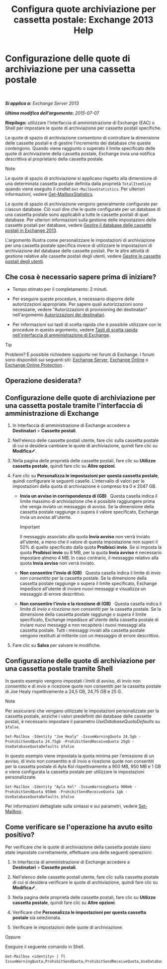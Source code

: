 ﻿---
title: 'Configura quote archiviazione per cassetta postale: Exchange 2013 Help'
TOCTitle: Configurazione delle quote di archiviazione per una cassetta postale
ms:assetid: 5f5fe292-c80e-4a0b-b3e6-e193ea5171d0
ms:mtpsurl: https://technet.microsoft.com/it-it/library/Aa998353(v=EXCHG.150)
ms:contentKeyID: 50555602
ms.date: 01/04/2018
mtps_version: v=EXCHG.150
ms.translationtype: HT
---

# Configurazione delle quote di archiviazione per una cassetta postale

 

_**Si applica a:** Exchange Server 2013_

_**Ultima modifica dell'argomento:** 2015-07-07_

**Riepilogo:**  utilizzare l'interfaccia di amministrazione di Exchange (EAC) o Shell per impostare le quote di archiviazione per cassette postali specifiche.

Le quote di spazio di archiviazione consentono di controllare la dimensione delle cassette postali e di gestire l'incremento dei database che queste contengono. Quando viene raggiunto o superato il limite specificato delle quote di archiviazione della cassetta postale, Exchange invia una notifica descrittiva al proprietario della cassetta postale.


> [!NOTE]
> Le quote di spazio di archiviazione si applicano rispetto alla dimensione di una determinata cassetta postale definita dalla proprietà <CODE>TotalItemSize</CODE> quando viene eseguito il cmdlet <CODE>Get-MailboxStatistics</CODE>. Per ulteriori informazioni, vedere <A href="https://technet.microsoft.com/it-it/library/bb124612(v=exchg.150)">Get-MailboxStatistics</A>.



Le quote di spazio di archiviazione vengono generalmente configurate per ciascun database. Ciò vuol dire che le quote configurate per un database di una cassetta postale sono applicabili a tutte le cassette postali di quel database. Per ulteriori informazioni sulla gestione delle impostazioni delle cassette postali per database, vedere [Gestire il database delle cassette postali in Exchange 2013](manage-mailbox-databases-in-exchange-2013-exchange-2013-help.md).

L'argomento illustra come personalizzare le impostazioni di archiviazione per una cassetta postale specifica invece di utilizzare le impostazioni di archiviazione del database delle cassette postali. Per le altre attività di gestione relative alle cassette postali degli utenti, vedere [Gestire le cassette postali degli utenti](manage-user-mailboxes-exchange-2013-help.md).

## Che cosa è necessario sapere prima di iniziare?

  - Tempo stimato per il completamento: 2 minuti.

  - Per eseguire queste procedure, è necessario disporre delle autorizzazioni appropriate. Per sapere quali autorizzazioni sono necessarie, vedere "Autorizzazioni di provisioning dei destinatari" nell'argomento [Autorizzazioni dei destinatari](recipients-permissions-exchange-2013-help.md).

  - Per informazioni sui tasti di scelta rapida che è possibile utilizzare con le procedure in questo argomento, vedere [Tasti di scelta rapida nell'interfaccia di amministrazione di Exchange](keyboard-shortcuts-in-the-exchange-admin-center-exchange-online-protection-help.md).


> [!TIP]
> Problemi? È possibile richiedere supporto nei forum di Exchange. I forum sono disponibili sui seguenti siti: <A href="https://go.microsoft.com/fwlink/p/?linkid=60612">Exchange Server</A>, <A href="https://go.microsoft.com/fwlink/p/?linkid=267542">Exchange Online</A> o <A href="https://go.microsoft.com/fwlink/p/?linkid=285351">Exchange Online Protection</A>..



## Operazione desiderata?

## Configurazione delle quote di archiviazione per una cassetta postale tramite l'interfaccia di amministrazione di Exchange

1.  In Interfaccia di amministrazione di Exchange accedere a **Destinatari** \> **Cassette postali**.

2.  Nell'elenco delle cassette postali utente, fare clic sulla cassetta postale di cui si desidera cambiare le quote di archiviazione, quindi fare clic su **Modifica**![Icona Modifica](images/JJ218640.6f53ccb2-1f13-4c02-bea0-30690e6ea71d(EXCHG.150).gif "Icona Modifica").

3.  Nella pagina delle proprietà delle cassette postali, fare clic su **Utilizzo cassetta postale**, quindi fare clic su **Altre opzioni**.

4.  Fare clic su **Personalizza le impostazioni per questa cassetta postale**, quindi configurare le seguenti caselle. L'intervallo di valori per le impostazioni della quota di archiviazione è compreso tra 0 e 2047 GB.
    
      - **Invia un avviso in corrispondenza di (GB)**   Questa casella indica il limite massimo di archiviazione che è possibile raggiungere prima che venga inviato un messaggio di avviso. Se la dimensione della cassetta postale raggiunge o supera il valore specificato, Exchange invia un avviso all'utente.
        

        > [!IMPORTANT]
        > Il messaggio associato alla quota <STRONG>Invia avviso</STRONG> non verrà inviato all'utente, a meno che il valore di questa impostazione non superi il 50% di quello specificato dalla quota <STRONG>Proibisci invio</STRONG>. Se si imposta la quota <STRONG>Proibisci invio</STRONG> su 8 MB, per la quota <STRONG>Invia avviso</STRONG> è necessario impostare almeno 4 MB. In caso contrario, il messaggio relativo alla quota <STRONG>Invia avviso</STRONG> non verrà inviato.

    
      - **Non consentire l'invio di (GB)**   Questa casella indica il limite di *invio non consentito* per la cassetta postale. Se la dimensione della cassetta postale raggiunge o supera il limite specificato, Exchange impedisce all'utente di inviare nuovi messaggi e visualizza un messaggio di errore descrittivo.
    
      - **Non consentire l'invio e la ricezione di (GB)**   Questa casella indica il limite di *invio e ricezione non consentiti* per la cassetta postale. Se la dimensione della cassetta postale raggiunge o supera il limite specificato, Exchange impedisce all'utente della cassetta postale di inviare nuovi messaggi e non recapiterà i nuovi messaggi alla cassetta postale. Tutti i messaggi inviati alla cassetta postale vengono restituiti al mittente con un messaggio di errore descrittivo.

5.  Fare clic su **Salva** per salvare le modifiche.

## Configurazione delle quote di archiviazione per una cassetta postale tramite Shell

In questo esempio vengono impostati i limiti di avviso, di invio non consentito e di invio e ricezione quote non consentiti per la cassetta postale di Joe Healy rispettivamente a 24,5 GB, 24,75 GB e 25 G.


> [!NOTE]
> Per assicurarsi che vengano utilizzate le impostazioni personalizzate per la cassetta postale, anziché i valori predefiniti del database delle cassette postali, è necessario impostare il parametro <EM>UseDatabaseQuotaDefaults</EM> su <CODE>$false</CODE>.



    Set-Mailbox -Identity "Joe Healy" -IssueWarningQuota 24.5gb -ProhibitSendQuota 24.75gb -ProhibitSendReceiveQuota 25gb -UseDatabaseQuotaDefaults $false

In questo esempio viene impostata la quota minima per l'emissione di un avviso, di invio non consentito e di invio e ricezione quote non consentiti per la cassetta postale di Ayla Kol rispettivamente a 900 MB, 950 MB e 1 GB e viene configurata la cassetta postale per utilizzare le impostazioni personalizzate.

    Set-Mailbox -Identity "Ayla Kol" -IssueWarningQuota 900mb -ProhibitSendQuota 950mb -ProhibitSendReceiveQuota 1gb -UseDatabaseQuotaDefaults $false

Per informazioni dettagliate sulla sintassi e sui parametri, vedere [Set-Mailbox](https://technet.microsoft.com/it-it/library/bb123981\(v=exchg.150\)).

## Come verificare se l'operazione ha avuto esito positivo?

Per verificare che le quote di archiviazione della cassetta postale siano state impostate correttamente, effettuare una delle seguenti operazioni:

1.  In Interfaccia di amministrazione di Exchange accedere a **Destinatari** \> **Cassette postali**.

2.  Nell'elenco delle cassette postali utente, fare clic sulla cassetta postale di cui si desidera verificare le quote di archiviazione, quindi fare clic su **Modifica**![Icona Modifica](images/JJ218640.6f53ccb2-1f13-4c02-bea0-30690e6ea71d(EXCHG.150).gif "Icona Modifica").

3.  Nella pagina delle proprietà delle cassette postali, fare clic su **Utilizzo cassetta postale**, quindi fare clic su **Altre opzioni**.

4.  Verificare che **Personalizza le impostazioni per questa cassetta postale** sia selezionata.

5.  Verificare le impostazioni delle quote di archiviazione.

Oppure

Eseguire il seguente comando in Shell.

    Get-Mailbox <identity> | fl IssueWarningQuota,ProhibitSendQuota,ProhibitSendReceiveQuota,UseDatabaseQuotaDefaults

